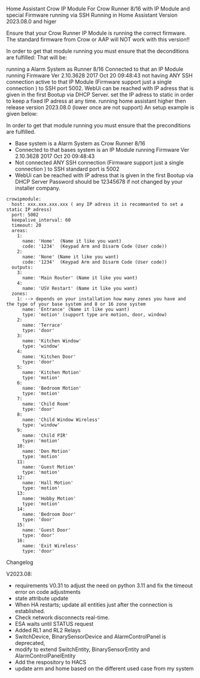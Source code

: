 Home Assistant Crow IP Module
For Crow Runner 8/16 with IP Module and special Firmware running via SSH Running in Home Assistant Version 2023.08.0 and higer

Ensure that your Crow Runner IP Module is running the correct firmware. The standard firmware from Crow or AAP will NOT work with this version!!

In order to get that module running you must ensure that the deconditions are fulfilled: That will be:

running a Alarm System as Runner 8/16 Connected to that an IP Module
running Firmware Ver 2.10.3628 2017 Oct 20 09:48:43
not having ANY SSH connection active to that IP Module (Firmware support just a single connection ) to SSH port 5002.
WebUi can be reached with IP adress that is given in the first Bootup via DHCP Server.
set the IP adress to static in order to keep a fixed IP adress at any time.
running home assistant higher then release version 2023.08.0 (lower once are not support)
An setup example is given below:

In order to get that module running you must ensure that the preconditions are fulfilled.

- Base system is a Alarm System as Crow Runner 8/16
- Connected to that bases system is an IP Module running Firmware Ver 2.10.3628 2017 Oct 20 09:48:43
- Not connected ANY SSH connection (Firmware support just a single connection ) to SSH standard port is 5002
- WebUi can be reached with IP adress that is given in the first Bootup via DHCP Server
   Password should be 12345678 if not changed by your installer company. 


```
crowipmodule:
  host: xxx.xxx.xxx.xxx ( any IP adress it is recommanted to set a static IP adress)
  port: 5002
  keepalive_interval: 60
  timeout: 20
  areas:
    1:
      name: 'Home'  (Name it like you want)
      code: '1234'  (Keypad Arm and Disarm Code (User code))
    2:
      name: 'None' (Name it like you want)
      code: '1234'  (Keypad Arm and Disarm Code (User code))
  outputs:
    3:
      name: 'Main Router' (Name it like you want)
    4:
      name: 'USV Restart' (Name it like you want)
  zones:
    1: --> depends on your installation how many zones you have and the type of your base system and 8 or 16 zone system
      name: 'Entrance' (Name it like you want)
      type: 'motion' (support type are motion, door, window)
    2:
      name: 'Terrace'
      type: 'door'
    3:
      name: 'Kitchen Window'
      type: 'window'
    4:
      name: 'Kitchen Door'
      type: 'door'
    5:
      name: 'Kitchen Motion'
      type: 'motion'
    6:
      name: 'Bedroom Motion'
      type: 'motion'
    7:
      name: 'Child Room'
      type: 'door'
    8:
      name: 'Child Window Wireless'
      type: 'window'
    9:
      name: 'Child PIR'
      type: 'motion'
    10:
      name: 'Den Motion'
      type: 'motion'
    11:
      name: 'Guest Motion'
      type: 'motion'
    12:
      name: 'Hall Motion'
      type: 'motion'
    13:
      name: 'Hobby Motion'
      type: 'motion'
    14:
      name: 'Bedroom Door'
      type: 'door'
    15:
      name: 'Guest Door'
      type: 'door'
    16:
      name: 'Exit Wireless'
      type: 'door'
```
Changelog

V2023.08: 
- requirements V0.31 to adjust the need on python 3.11 and fix the timeout error on code adjustments
- state attribute update
- When HA restarts; update all entities just after the connection is established. 
- Check network disconnects real-time. 
- ESA waits until STATUS request 
- Added RL1 and RL2 Relays 
- SwitchDevice, BinarySensorDevice and AlarmControlPanel is deprecated, 
- modify to extend SwitchEntity, BinarySensorEntity and AlarmControlPanelEntity 
- Add the respository to HACS 
- update arm and home based on the different used case from my system
